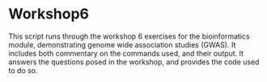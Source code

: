 # Workshop6
This script runs through the workshop 6 exercises for the bioinformatics module, demonstrating genome wide association studies (GWAS). It includes both commentary on the commands used, and their output. It answers the questions posed in the workshop, and provides the code used to do so.
